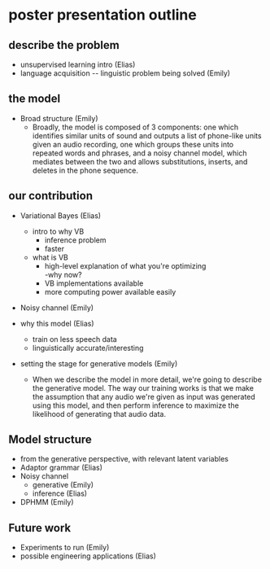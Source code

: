 # poster presentation outline

## describe the problem
- unsupervised learning intro (Elias) 
- language acquisition -- linguistic problem being solved (Emily)  

## the model 

- Broad structure (Emily) 
	- Broadly, the model is composed of 3 components: one which identifies similar units of sound and outputs a list of phone-like units given an audio recording, one which groups these units into repeated words and phrases, and a noisy channel model, which mediates between the two and allows substitutions, inserts, and deletes in the phone sequence.

## our contribution
- Variational Bayes (Elias)
	- intro to why VB  
		- inference problem 
		- faster 
	- what is VB
		- high-level explanation of what you're optimizing    
	-why now?
		- VB implementations available 
		- more computing power available easily
- Noisy channel (Emily) 

- why this model (Elias) 
	- train on less speech data
	- linguistically accurate/interesting
- setting the stage for generative models (Emily)
	- When we describe the model in more detail, we're going to describe the generative model. The way our training works is that we make the assumption that any audio we're given as input was generated using this model, and then perform inference to maximize the likelihood of generating that audio data.




## Model structure
- from the generative perspective, with relevant latent variables
- Adaptor grammar (Elias)
- Noisy channel
	- generative (Emily) 
	- inference (Elias) 
- DPHMM (Emily) 

## Future work
- Experiments to run (Emily) 
- possible engineering applications (Elias) 
	 